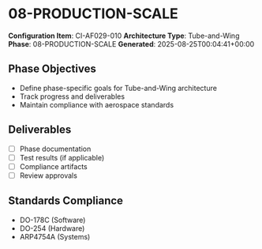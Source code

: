 # 08-PRODUCTION-SCALE

**Configuration Item**: CI-AF029-010
**Architecture Type**: Tube-and-Wing
**Phase**: 08-PRODUCTION-SCALE
**Generated**: 2025-08-25T00:04:41+00:00

## Phase Objectives
- Define phase-specific goals for Tube-and-Wing architecture
- Track progress and deliverables
- Maintain compliance with aerospace standards

## Deliverables
- [ ] Phase documentation
- [ ] Test results (if applicable)
- [ ] Compliance artifacts
- [ ] Review approvals

## Standards Compliance
- DO-178C (Software)
- DO-254 (Hardware)
- ARP4754A (Systems)
